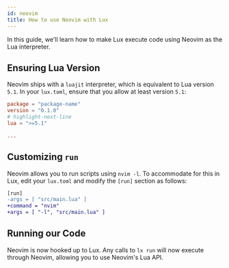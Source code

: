 ```yaml
---
id: neovim
title: How to use Neovim with Lux
---
```


In this guide, we'll learn how to make Lux execute code using Neovim as the Lua interpreter.

## Ensuring Lua Version

Neovim ships with a `luajit` interpreter, which is equivalent to Lua version `5.1`.
In your `lux.toml`, ensure that you allow at least version `5.1`:

```toml title="lux.toml"
package = "package-name"
version = "0.1.0"
# highlight-next-line
lua = ">=5.1"

...
```

## Customizing `run`

Neovim allows you to run scripts using `nvim -l`. To accommodate for this in Lux, edit your `lux.toml`
and modify the `[run]` section as follows:

```diff title="lux.toml"
[run]
-args = [ "src/main.lua" ]
+command = "nvim"
+args = [ "-l", "src/main.lua" ]
```

## Running our Code

Neovim is now hooked up to Lux. Any calls to `lx run` will now execute through Neovim, allowing you to use Neovim's
Lua API.
